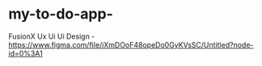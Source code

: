 # my-to-do-app-
FusionX Ux Ui
Ui Design -https://www.figma.com/file/iXmDOoF48opeDo0GyKVsSC/Untitled?node-id=0%3A1
